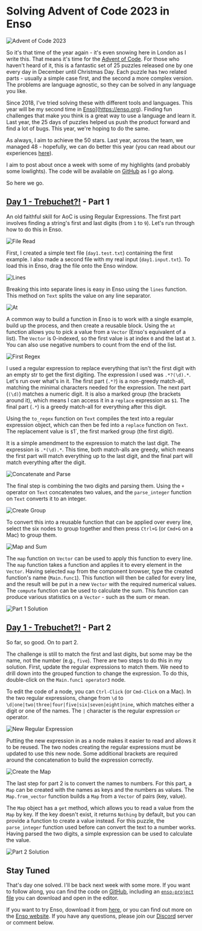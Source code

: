 # Solving Advent of Code 2023 in Enso

![Advent of Code 2023](advent-2023.png)

So it's that time of the year again - it's even snowing here in London as I write this. That means it's time for the [Advent of Code](https://adventofcode.com/). For those who haven't heard of it, this is a fantastic set of 25 puzzles released one by one every day in December until Christmas Day. Each puzzle has two related parts - usually a simple case first, and the second a more complex version. The problems are language agnostic, so they can be solved in any language you like.

Since 2018, I've tried solving these with different tools and languages. This year will be my second time in [Enso](https://enso.org)](https://enso.org). Finding fun challenges that make you think is a great way to use a language and learn it. Last year, the 25 days of puzzles helped us push the product forward and find a lot of bugs. This year, we're hoping to do the same.

As always, I aim to achieve the 50 stars. Last year, across the team, we managed 48 - hopefully, we can do better this year (you can read about our experiences [here](https://jdunkerley.co.uk/2023/01/20/solving-advent-of-code-2022-with-enso/)).

I aim to post about once a week with some of my highlights (and probably some lowlights). The code will be available on [GitHub](https://github.com/jdunkerley/adventofcode) as I go along.

So here we go.

## [Day 1 - Trebuchet?!](https://adventofcode.com/2023/day/1) - Part 1

An old faithful skill for AoC is using Regular Expressions. The first part involves finding a string's first and last digits (from `1` to `9`). Let's run through how to do this in Enso.

![File Read](sample_read.png)

First, I created a simple text file (`day1.test.txt`) containing the first example. I also made a second file with my real input (`day1.input.txt`). To load this in Enso, drag the file onto the Enso window. 

![Lines](lines.png)

Breaking this into separate lines is easy in Enso using the `lines` function. This method on `Text` splits the value on any line separator.

![At](at.png)

A common way to build a function in Enso is to work with a single example, build up the process, and then create a reusable block. Using the `at` function allows you to pick a value from a `Vector` (Enso's equivalent of a list). The `Vector` is 0-indexed, so the first value is at index `0` and the last at `3`. You can also use negative numbers to count from the end of the list.

![First Regex](first_regex.png)

I used a regular expression to replace everything that isn't the first digit with an empty str to get the first digiting. The expression I used was `.*?(\d).*`. Let's run over what's in it. The first part (`.*?`) is a non-greedy match-all, matching the minimal characters needed for the expression. The next part (`(\d)`) matches a numeric digit. It is also a marked group (the brackets around it), which means I can access it in a `replace` expression as `$1`. The final part (`.*`) is a greedy match-all for everything after this digit.

Using the `to_regex` function on `Text` compiles the text into a regular expression object, which can then be fed into a `replace` function on `Text`. The replacement value is `$`1`, the first marked group (the first digit).

It is a simple amendment to the expression to match the last digit. The expression is `.*(\d).*`. This time, both match-alls are greedy, which means the first part will match everything up to the last digit, and the final part will match everything after the digit.

![Concatenate and Parse](concatenate_and_parse.png)

The final step is combining the two digits and parsing them. Using the `+` operator on `Text` concatenates two values, and the `parse_integer` function on `Text` converts it to an integer.

![Create Group](create_group.gif)

To convert this into a reusable function that can be applied over every line, select the six nodes to group together and then press `Ctrl+G` (or `Cmd+G` on a Mac) to group them.

![Map and Sum](map_and_sum.png)

The `map` function on `Vector` can be used to apply this function to every line. The `map` function takes a function and applies it to every element in the `Vector`. Having selected `map` from the component browser, type the created function's name (`Main.func1`). This function will then be called for every line, and the result will be put in a new `Vector` with the required numerical values. The `compute` function can be used to calculate the sum. This function can produce various statistics on a `Vector` - such as the sum or mean.

![Part 1 Solution](part1.png)

## [Day 1 - Trebuchet?!](https://adventofcode.com/2023/day/1) - Part 2

So far, so good. On to part 2.

The challenge is still to match the first and last digits, but some may be the name, not the number (e.g., `five`). There are two steps to do this in my solution. First, update the regular expressions to match them. We need to drill down into the grouped function to change the expression. To do this, double-click on the `Main.func1 operator3` node.

To edit the code of a node, you can `Ctrl-Click` (or `Cmd-Click` on a Mac). In the two regular expressions, change from `\d` to `\d|one|two|three|four|five|six|seven|eight|nine`, which matches either a digit or one of the names. The `|` character is the regular expression `or` operator.

![New Regular Expression](new_regex.png)

Putting the new expression in as a node makes it easier to read and allows it to be reused. The two nodes creating the regular expressions must be updated to use this new node. Some additional brackets are required around the concatenation to build the expression correctly.

![Create the Map](make_map.png)

The last step for part 2 is to convert the names to numbers. For this part, a `Map` can be created with the names as keys and the numbers as values. The `Map.from_vector` function builds a `Map` from a `Vector` of pairs (key, value).

The `Map` object has a `get` method, which allows you to read a value from the `Map` by key. If the key doesn't exist, it returns `Nothing` by default, but you can provide a function to create a value instead. For this puzzle, the `parse_integer` function used before can convert the text to a number works. Having parsed the two digits, a simple expression can be used to calculate the value.

![Part 2 Solution](part2.png)

## Stay Tuned

That's day one solved. I'll be back next week with some more. If you want to follow along, you can find the code on [GitHub](https://github.com/jdunkerley/adventofcode), including an [`enso-project` file](https://github.com/jdunkerley/adventofcode/raw/master/2023/AoC_2023_1.enso-project) you can download and open in the editor.

If you want to try Enso, download it from [here](https://github.com/enso-org/enso/releases/latest), or you can find out more on the [Enso website](https://enso.org). If you have any questions, please join our [Discord](https://discord.com/invite/enso) server or comment below.
